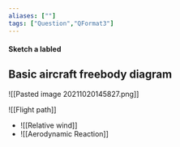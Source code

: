 ```yaml
---
aliases: [""]
tags: ["Question","QFormat3"]
---
```


#### Sketch a labled 
## Basic aircraft freebody diagram
![[Pasted image 20211020145827.png]]

![[Flight path]]
* ![[Relative wind]]
* ![[Aerodynamic Reaction]]